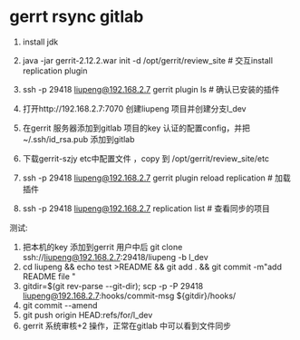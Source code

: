 # gerrt rsync gitlab

1. install jdk 

2. java -jar gerrit-2.12.2.war init -d /opt/gerrit/review_site # 交互install replication plugin 

3. ssh -p 29418 liupeng@192.168.2.7 gerrit plugin ls # 确认已安装的插件

4. 打开http://192.168.2.7:7070 创建liupeng 项目并创建分支l_dev

5. 在gerrit 服务器添加到gitlab 项目的key 认证的配置config，并把~/.ssh/id_rsa.pub 添加到gitlab

6. 下载gerrit-szjy  etc中配置文件 ，copy 到 /opt/gerrit/review_site/etc

7. ssh -p 29418 liupeng@192.168.2.7 gerrit plugin reload replication # 加载插件

8. ssh -p 29418 liupeng@192.168.2.7  replication list # 查看同步的项目





测试:

1. 把本机的key 添加到gerrit 用户中后 git clone ssh://liupeng@192.168.2.7:29418/liupeng -b l_dev
2. cd liupeng && echo test >README && git add . && git commit -m"add README file "
3. gitdir=$(git rev-parse --git-dir); scp -p -P 29418 liupeng@192.168.2.7:hooks/commit-msg ${gitdir}/hooks/
4. git commit --amend
5. git push origin HEAD:refs/for/l_dev
6. gerrit 系统审核+2 操作，正常在gitlab 中可以看到文件同步

